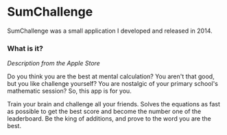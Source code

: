 # SumChallenge

SumChallenge was a small application I developed and released in 2014. 

### What is it?

*Description from the Apple Store*

Do you think you are the best at mental calculation? You aren't that good, but you like challenge yourself? You are nostalgic of your primary school's mathematic session? So, this app is for you.

Train your brain and challenge all your friends. Solves the equations as fast as possible to get the best score and become the number one of the leaderboard. Be the king of additions, and prove to the word you are the best.
